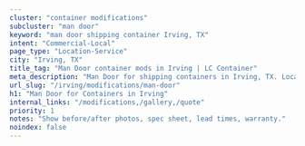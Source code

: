 ```yaml
---
cluster: "container modifications"
subcluster: "man door"
keyword: "man door shipping container Irving, TX"
intent: "Commercial-Local"
page_type: "Location-Service"
city: "Irving, TX"
title_tag: "Man Door container mods in Irving | LC Container"
meta_description: "Man Door for shipping containers in Irving, TX. Local fabrication & pro install. LC Container — Since 2003. Get a quote."
url_slug: "/irving/modifications/man-door"
h1: "Man Door for Containers in Irving"
internal_links: "/modifications,/gallery,/quote"
priority: 1
notes: "Show before/after photos, spec sheet, lead times, warranty."
noindex: false
---
```


<!-- TODO: Add unique city/inventory copy, images, and internal links here. -->
